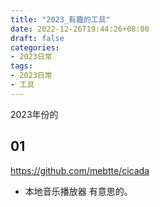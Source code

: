 ```yaml
---
title: "2023_有趣的工具"
date: 2022-12-26T19:44:26+08:00
draft: false
categories:
- 2023日常
tags:
- 2023日常
- 工具
---
```


2023年份的


## 01

https://github.com/mebtte/cicada
- 本地音乐播放器 有意思的。